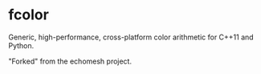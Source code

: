 # fcolor

Generic, high-performance, cross-platform color arithmetic for C++11 and Python.

"Forked" from the echomesh project.
